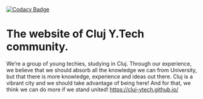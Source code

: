 [![Codacy Badge](https://api.codacy.com/project/badge/Grade/c6e8579485ff415c8a94c6ad5721726b)](https://www.codacy.com/app/claudiunicola96/cluj-ytech.github.io?utm_source=github.com&amp;utm_medium=referral&amp;utm_content=cluj-ytech/cluj-ytech.github.io&amp;utm_campaign=Badge_Grade)
# The website of Cluj Y.Tech community.

We’re a group of young techies, studying in Cluj. Through our experience, we believe that we should absorb all the knowledge we can from University, but that there is more knowledge, experience and ideas out there. Cluj is a vibrant city and we should take advantage of being here! And for that, we think we can do more if we stand united! 
https://cluj-ytech.github.io/
